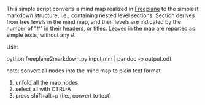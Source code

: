 This simple script converts a mind map realized in 
[Freeplane](httd://www.freeplane.org) to the simplest 
markdown structure, i.e., containing nested level sections.
Section derives from tree levels in the mind map, and their 
levels are indicated by the number of "#" in their headers, or titles.
Leaves in the map are reported as simple texts, without any #.



Use:

python freeplane2markdown.py input.mm | pandoc -o output.odt

note: convert all nodes into the mind map to plain text format:
1) unfold all the map nodes
2) select all with CTRL-A
3) press shift+alt+p (i.e., convert to text)


